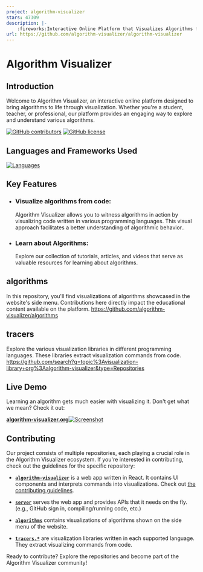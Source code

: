 ```yaml
---
project: algorithm-visualizer
stars: 47309
description: |-
    :fireworks:Interactive Online Platform that Visualizes Algorithms from Code
url: https://github.com/algorithm-visualizer/algorithm-visualizer
---
```


# Algorithm Visualizer

## Introduction
Welcome to Algorithm Visualizer, an interactive online platform designed to bring algorithms to life through visualization. Whether you're a student, teacher, or professional, our platform provides an engaging way to explore and understand various algorithms.

[![GitHub contributors](https://img.shields.io/github/contributors/algorithm-visualizer/algorithm-visualizer.svg?style=flat-square)](https://github.com/algorithm-visualizer/algorithm-visualizer/graphs/contributors)
[![GitHub license](https://img.shields.io/github/license/algorithm-visualizer/algorithm-visualizer.svg?style=flat-square)](https://github.com/algorithm-visualizer/algorithm-visualizer/blob/master/LICENSE)

## Languages and Frameworks Used
[![Languages](https://skillicons.dev/icons?i=html,css,js,react,nodejs,redux)](https://skillicons.dev)


## Key Features
<ul> 
<li>

### Visualize algorithms from code:
Algorithm Visualizer allows you to witness algorithms in action by visualizing code written in various programming languages. This visual approach facilitates a better understanding of algorithmic behavior..</li>
<li>

### Learn about Algorithms:
Explore our collection of tutorials, articles, and videos that serve as valuable resources for learning about algorithms.
</li>
</ul>

## algorithms
In this repository, you'll find visualizations of algorithms showcased in the website's side menu. Contributions here directly impact the educational content available on the platform.   https://github.com/algorithm-visualizer/algorithms</li>
</ul>


## tracers
Explore the various visualization libraries in different programming languages. These libraries extract visualization commands from code.
https://github.com/search?q=topic%3Avisualization-library+org%3Aalgorithm-visualizer&type=Repositories</li>
</ul>

## Live Demo
Learning an algorithm gets much easier with visualizing it. Don't get what we mean? Check it out:

[**algorithm-visualizer.org**![Screenshot](https://raw.githubusercontent.com/algorithm-visualizer/algorithm-visualizer/master/branding/screenshot.png)](https://algorithm-visualizer.org/)

## Contributing

Our project consists of multiple repositories, each playing a crucial role in the Algorithm Visualizer ecosystem. If you're interested in contributing, check out the guidelines for the specific repository:


- [**`algorithm-visualizer`**](https://github.com/algorithm-visualizer/algorithm-visualizer) is a web app written in React. It contains UI components and interprets commands into visualizations. Check out [the contributing guidelines](CONTRIBUTING.md).

- [**`server`**](https://github.com/algorithm-visualizer/server) serves the web app and provides APIs that it needs on the fly. (e.g., GitHub sign in, compiling/running code, etc.)

- [**`algorithms`**](https://github.com/algorithm-visualizer/algorithms) contains visualizations of algorithms shown on the side menu of the website.

- [**`tracers.*`**](https://github.com/search?q=topic%3Avisualization-library+org%3Aalgorithm-visualizer&type=Repositories) are visualization libraries written in each supported language. They extract visualizing commands from code.

Ready to contribute? Explore the repositories and become part of the Algorithm Visualizer community!
